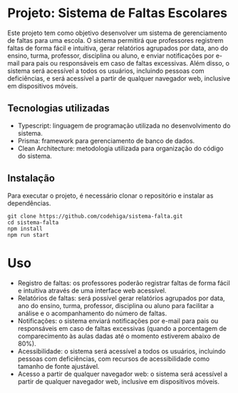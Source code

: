 # Projeto: Sistema de Faltas Escolares

Este projeto tem como objetivo desenvolver um sistema de gerenciamento de faltas para uma escola. O sistema permitirá que professores registrem faltas de forma fácil e intuitiva, gerar relatórios agrupados por data, ano do ensino, turma, professor, disciplina ou aluno, e enviar notificações por e-mail para pais ou responsáveis em caso de faltas excessivas. Além disso, o sistema será acessível a todos os usuários, incluindo pessoas com deficiências, e será acessível a partir de qualquer navegador web, inclusive em dispositivos móveis.

## Tecnologias utilizadas

- Typescript: linguagem de programação utilizada no desenvolvimento do sistema.
- Prisma: framework para gerenciamento de banco de dados.
- Clean Architecture: metodologia utilizada para organização do código do sistema.

## Instalação

Para executar o projeto, é necessário clonar o repositório e instalar as dependências.

```
git clone https://github.com/codehiga/sistema-falta.git
cd sistema-falta
npm install
npm run start
```

# Uso

- Registro de faltas: os professores poderão registrar faltas de forma fácil e intuitiva através de uma interface web acessível.
- Relatórios de faltas: será possível gerar relatórios agrupados por data, ano do ensino, turma, professor, disciplina ou aluno para facilitar a análise e o acompanhamento do número de faltas.
- Notificações: o sistema enviará notificações por e-mail para pais ou responsáveis em caso de faltas excessivas (quando a porcentagem de comparecimento às aulas dadas até o momento estiverem abaixo de 80%).
- Acessibilidade: o sistema será acessível a todos os usuários, incluindo pessoas com deficiências, com recursos de acessibilidade como tamanho de fonte ajustável.
- Acesso a partir de qualquer navegador web: o sistema será acessível a partir de qualquer navegador web, inclusive em dispositivos móveis.
